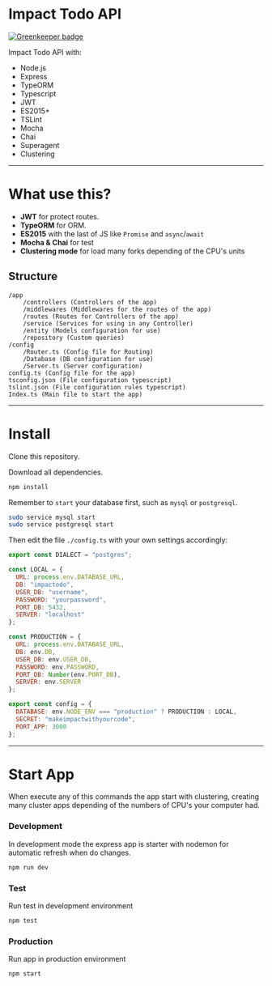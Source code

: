 # Impact Todo API

[![Greenkeeper badge](https://badges.greenkeeper.io/impactbyte-learn/impactodo-api.svg)](https://greenkeeper.io/)

Impact Todo API with:

* Node.js
* Express
* TypeORM
* Typescript
* JWT
* ES2015+
* TSLint
* Mocha
* Chai
* Superagent
* Clustering

---

# What use this?

* **JWT** for protect routes.
* **TypeORM** for ORM.
* **ES2015** with the last of JS like `Promise` and `async`/`await`
* **Mocha & Chai** for test
* **Clustering mode** for load many forks depending of the CPU's units

## Structure

```
/app
	/controllers (Controllers of the app)
	/middlewares (Middlewares for the routes of the app)
	/routes (Routes for Controllers of the app)
	/service (Services for using in any Controller)
	/entity (Models configuration for use)
	/repository (Custom queries)
/config
	/Router.ts (Config file for Routing)
	/Database (DB configuration for use)
	/Server.ts (Server configuration)
config.ts (Config file for the app)
tsconfig.json (File configuration typescript)
tslint.json (File configuration rules typescript)
Index.ts (Main file to start the app)
```

---

# Install

Clone this repository.

Download all dependencies.

```sh
npm install
```

Remember to `start` your database first, such as `mysql` or `postgresql`.

```sh
sudo service mysql start
sudo service postgresql start
```

Then edit the file `./config.ts` with your own settings accordingly:

```js
export const DIALECT = "postgres";

const LOCAL = {
  URL: process.env.DATABASE_URL,
  DB: "impactodo",
  USER_DB: "username",
  PASSWORD: "yourpassword",
  PORT_DB: 5432,
  SERVER: "localhost"
};

const PRODUCTION = {
  URL: process.env.DATABASE_URL,
  DB: env.DB,
  USER_DB: env.USER_DB,
  PASSWORD: env.PASSWORD,
  PORT_DB: Number(env.PORT_DB),
  SERVER: env.SERVER
};

export const config = {
  DATABASE: env.NODE_ENV === "production" ? PRODUCTION : LOCAL,
  SECRET: "makeimpactwithyourcode",
  PORT_APP: 3000
};
```

---

# Start App

When execute any of this commands the app start with clustering, creating many cluster apps depending of the numbers of CPU's your computer had.

### Development

In development mode the express app is starter with nodemon for automatic refresh when do changes.

```sh
npm run dev
```

### Test

Run test in development environment

```sh
npm test
```

### Production

Run app in production environment

```sh
npm start
```
